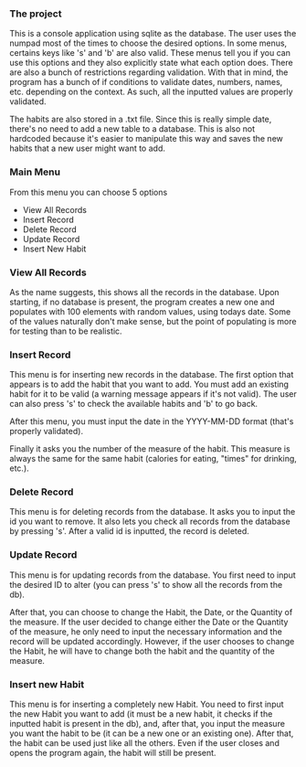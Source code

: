 ﻿### The project

This is a console application using sqlite as the database. The user uses the
numpad most of the times to choose the desired options. In some menus, certains
keys like 's' and 'b' are also valid. These menus tell you if you can use this
options and they also explicitly state what each option does.
There are also a bunch of restrictions regarding validation. With that in mind,
the program has a bunch of if conditions to validate dates, numbers, names, etc.
depending on the context. As such, all the inputted values are properly
validated.

The habits are also stored in a .txt file. Since this is really simple date,
there's no need to add a new table to a database. This is also not hardcoded
because it's easier to manipulate this way and saves the new habits that a new
user might want to add.

### Main Menu

From this menu you can choose 5 options

- View All Records
- Insert Record
- Delete Record
- Update Record
- Insert New Habit

### View All Records

As the name suggests, this shows all the records in the database. Upon starting,
if no database is present, the program creates a new one and populates with 100
elements with random values, using todays date. Some of the values naturally
don't make sense, but the point of populating is more for testing than to be
realistic.

### Insert Record

This menu is for inserting new records in the database. The first option that
appears is to add the habit that you want to add. You must add an existing habit
for it to be valid (a warning message appears if it's not valid). The user can
also press 's' to check the available habits and 'b' to go back.

After this menu, you must input the date in the YYYY-MM-DD
format (that's properly validated).

Finally it asks you the number of the measure of the habit. This measure is
always the same for the same habit (calories for eating, "times" for drinking,
etc.).

### Delete Record

This menu is for deleting records from the database. It asks you to input the
id you want to remove. It also lets you check all records from the database by
pressing 's'.
After a valid id is inputted, the record is deleted.

### Update Record

This menu is for updating records from the database. You first need to input the
desired ID to alter (you can press 's' to show all the records from the db).

After that, you can choose to change the Habit, the Date, or the Quantity of the
measure. If the user decided to change either the Date or the Quantity of the
measure, he only need to input the necessary information and the record will be
updated accordingly. However, if the user chooses to change the Habit, he will
have to change both the habit and the quantity of the measure.

### Insert new Habit

This menu is for inserting a completely new Habit. You need to first input the
new Habit you want to add (it must be a new habit, it checks if the inputted
habit is present in the db), and, after that, you input the measure you want the
habit to be (it can be a new one or an existing one). After that, the habit can
be used just like all the others. Even if the user closes and opens the program
again, the habit will still be present.

